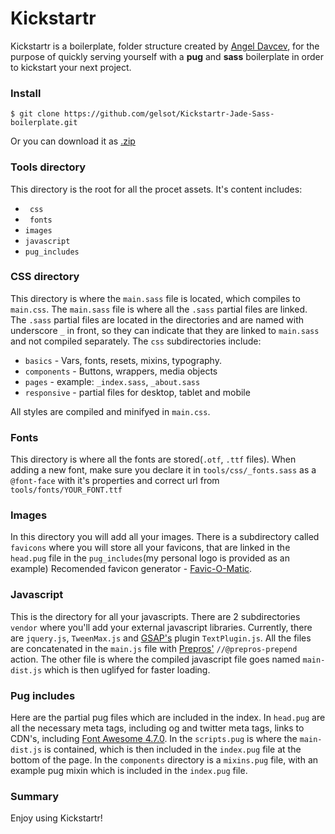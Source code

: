 # Kickstartr
Kickstartr is a boilerplate, folder structure created by [Angel Davcev](https://dribbble.com/Gelsot), for the purpose of quickly serving yourself with a **pug** and  **sass** boilerplate in order to kickstart your next project.
### Install
```
$ git clone https://github.com/gelsot/Kickstartr-Jade-Sass-boilerplate.git
```
Or you can download it as [.zip](https://github.com/gelsot/Kickstartr-Jade-Sass-boilerplate/archive/master.zip)
### Tools directory
This directory is the root for all the procet assets. It's content includes:
* ``` css```
* ``` fonts```
* ```images```
* ```javascript```
* ```pug_includes```

### CSS directory
This directory is where the ```main.sass``` file is located, which compiles to ```main.css```. The ```main.sass``` file is where all the ```.sass``` partial files are linked. 
The ```.sass``` partial files are located in the directories and are named with underscore ```_``` in front, so they can indicate that they are linked to ```main.sass``` and not compiled separately. 
The ```css``` subdirectories include:
* ```basics``` - Vars, fonts, resets, mixins, typography.
* ```components``` - Buttons, wrappers, media objects
* ```pages``` - example: ```_index.sass```, ```_about.sass```
* ```responsive``` - partial files for desktop, tablet and mobile

All styles are compiled and minifyed in ```main.css```.
### Fonts
This directory is where all the fonts are stored(```.otf```, ```.ttf``` files). When adding a new font, make sure you declare it in ```tools/css/_fonts.sass``` as a ```@font-face``` with it's properties and correct url from ```tools/fonts/YOUR_FONT.ttf```
### Images
In this directory you will add all your images. There is a subdirectory called ```favicons``` where you will store all your favicons, that are linked in the ```head.pug``` file in the ```pug_includes```(my personal logo is provided as an example)
Recomended favicon generator - [Favic-O-Matic](http://www.favicomatic.com/).
### Javascript
This is the directory for all your javascripts. There are 2 subdirectories ```vendor``` where you'll add your external javascript libraries. Currently, there are ```jquery.js```, ```TweenMax.js``` and [GSAP's](https://greensock.com/gsap) plugin ```TextPlugin.js```. All the files are concatenated in the ```main.js``` file with [Prepros'](https://prepros.io/) ```//@prepros-prepend``` action. The other file is where the compiled javascript file goes named ```main-dist.js``` which is then uglifyed for faster loading.
### Pug includes
Here are the partial pug files which are included in the index. In ```head.pug``` are all the necessary meta tags, including og and twitter meta tags, links to CDN's, including [Font Awesome 4.7.0](https://fontawesome.com/v4.7.0/). In the ```scripts.pug``` is where the ```main-dist.js``` is contained, which is then included in the ```index.pug``` file at the bottom of the page. In the ```components``` directory is a ```mixins.pug``` file, with an example pug mixin which is included in the ```index.pug``` file.
### Summary
Enjoy using Kickstartr!
